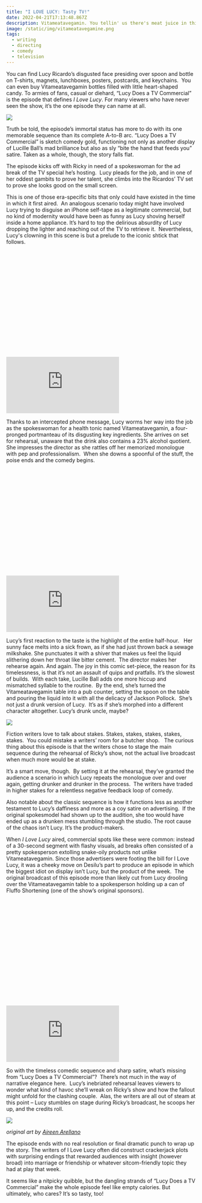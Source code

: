 ```yaml
---
title: "I LOVE LUCY: Tasty TV!"
date: 2022-04-21T17:13:48.867Z
description: Vitameatavegamin. You tellin' us there's meat juice in this juice?!
image: /static/img/vitameatavegamine.png
tags:
  - writing
  - directing
  - comedy
  - television
---
```

You can find Lucy Ricardo’s disgusted face presiding over spoon and bottle on T-shirts, magnets, lunchboxes, posters, postcards, and keychains.  You can even buy Vitameatavegamin bottles filled with little heart-shaped candy. To armies of fans, casual or diehard, “Lucy Does a TV Commercial” is the episode that defines *I Love Lucy*. For many viewers who have never seen the show, it’s the one episode they can name at all.

![](/static/img/vitameatavegamin_3.png)

Truth be told, the episode’s immortal status has more to do with its one memorable sequence than its complete A-to-B arc. “Lucy Does a TV Commercial” is sketch comedy gold, functioning not only as another display of Lucille Ball’s mad brilliance but also as sly “bite the hand that feeds you” satire. Taken as a whole, though, the story falls flat.

The episode kicks off with Ricky in need of a spokeswoman for the ad break of the TV special he’s hosting.  Lucy pleads for the job, and in one of her oddest gambits to prove her talent, she climbs into the Ricardos’ TV set to prove she looks good on the small screen.  

This is one of those era-specific bits that only could have existed in the time in which it first aired.  An analogous scenario today might have involved Lucy trying to disguise an iPhone self-tape as a legitimate commercial, but no kind of modernity would have been as funny as Lucy shoving herself inside a home appliance. It’s hard to top the delirious absurdity of Lucy dropping the lighter and reaching out of the TV to retrieve it.  Nevertheless, Lucy's clowning in this scene is but a prelude to the iconic shtick that follows.  

<div class="relative mb-12" style="padding: 56.25% 0 0 0;">
  <iframe 
    src="https://www.youtube.com/embed/EkB8Asqcczw" 
    title="Video player" 
    class="absolute top-0 left-0 w-full h-full"
    frameborder="0" 
    allowfullscreen
  ></iframe>
</div>

Thanks to an intercepted phone message, Lucy worms her way into the job as the spokeswoman for a health tonic named Vitameatavegamin, a four-pronged portmanteau of its disgusting key ingredients. She arrives on set for rehearsal, unaware that the drink also contains a 23% alcohol quotient.  She impresses the director as she rattles off her memorized monologue with pep and professionalism.  When she downs a spoonful of the stuff, the poise ends and the comedy begins.

<div class="relative mb-12" style="padding: 56.25% 0 0 0;">
  <iframe 
    src="https://www.youtube.com/embed/KY3eOtJwOhE" 
    title="Video player" 
    class="absolute top-0 left-0 w-full h-full"
    frameborder="0" 
    allowfullscreen
  ></iframe>
</div>

Lucy’s first reaction to the taste is the highlight of the entire half-hour.   Her sunny face melts into a sick frown, as if she had just thrown back a sewage milkshake. She punctuates it with a shiver that makes us feel the liquid slithering down her throat like bitter cement.  The director makes her rehearse again. And again. The joy in this comic set-piece, the reason for its timelessness, is that it’s not an assault of quips and pratfalls. It’s the slowest of builds.  With each take, Lucille Ball adds one more hiccup and mismatched syllable to the routine.  By the end, she’s turned the Vitameatavegamin table into a pub counter, setting the spoon on the table and pouring the liquid into it with all the delicacy of Jackson Pollock.  She’s not just a drunk version of Lucy.  It’s as if she’s morphed into a different character altogether. Lucy’s drunk uncle, maybe?

![](/static/img/vitameatavegamin_5.png)

Fiction writers love to talk about stakes. Stakes, stakes, stakes, stakes, stakes.  You could mistake a writers’ room for a butcher shop.   The curious thing about this episode is that the writers chose to stage the main sequence during the rehearsal of Ricky’s show, not the actual live broadcast when much more would be at stake.

It’s a smart move, though.  By setting it at the rehearsal, they’ve granted the audience a scenario in which Lucy repeats the monologue over and over again, getting drunker and drunker in the process.  The writers have traded in higher stakes for a relentless negative feedback loop of comedy.   

Also notable about the classic sequence is how it functions less as another testament to Lucy’s daffiness and more as a coy satire on advertising.  If the original spokesmodel had shown up to the audition, she too would have ended up as a drunken mess stumbling through the studio. The root cause of the chaos isn’t Lucy. It’s the product-makers. 

When *I Love Lucy* aired, commercial spots like these were common: instead of a 30-second segment with flashy visuals, ad breaks often consisted of a pretty spokesperson extolling snake-oily products not unlike Vitameatavegamin. Since those advertisers were footing the bill for I Love Lucy, it was a cheeky move on Desilu’s part to produce an episode in which the biggest idiot on display isn’t Lucy, but the product of the week.  The original broadcast of this episode more than likely cut from Lucy drooling over the Vitameatavegamin table to a spokesperson holding up a can of Fluffo Shortening (one of the show’s original sponsors).

<div class="relative mb-12" style="padding: 56.25% 0 0 0;">
  <iframe 
    src="https://www.youtube.com/embed/On7OFQTp4lM" 
    title="Video player" 
    class="absolute top-0 left-0 w-full h-full"
    frameborder="0" 
    allowfullscreen
  ></iframe>
</div>

So with the timeless comedic sequence and sharp satire, what’s missing from “Lucy Does a TV Commercial”?  There’s not much in the way of narrative elegance here.  Lucy’s inebriated rehearsal leaves viewers to wonder what kind of havoc she’ll wreak on Ricky’s show and how the fallout might unfold for the clashing couple.  Alas, the writers are all out of steam at this point – Lucy stumbles on stage during Ricky’s broadcast, he scoops her up, and the credits roll.  

![](/static/img/012012_whatsarerun_ilovelucy_lucydoesatvcommercial_1200x900_a01.jpg)

*original art by [Aireen Arellano](https://www.brimbranding.com)*

The episode ends with no real resolution or final dramatic punch to wrap up the story. The writers of I Love Lucy often did construct crackerjack plots with surprising endings that rewarded audiences with insight (however broad) into marriage or friendship or whatever sitcom-friendly topic they had at play that week.

It seems like a nitpicky quibble, but the dangling strands of “Lucy Does a TV Commercial” make the whole episode feel like empty calories. But ultimately, who cares? It’s so tasty, too!